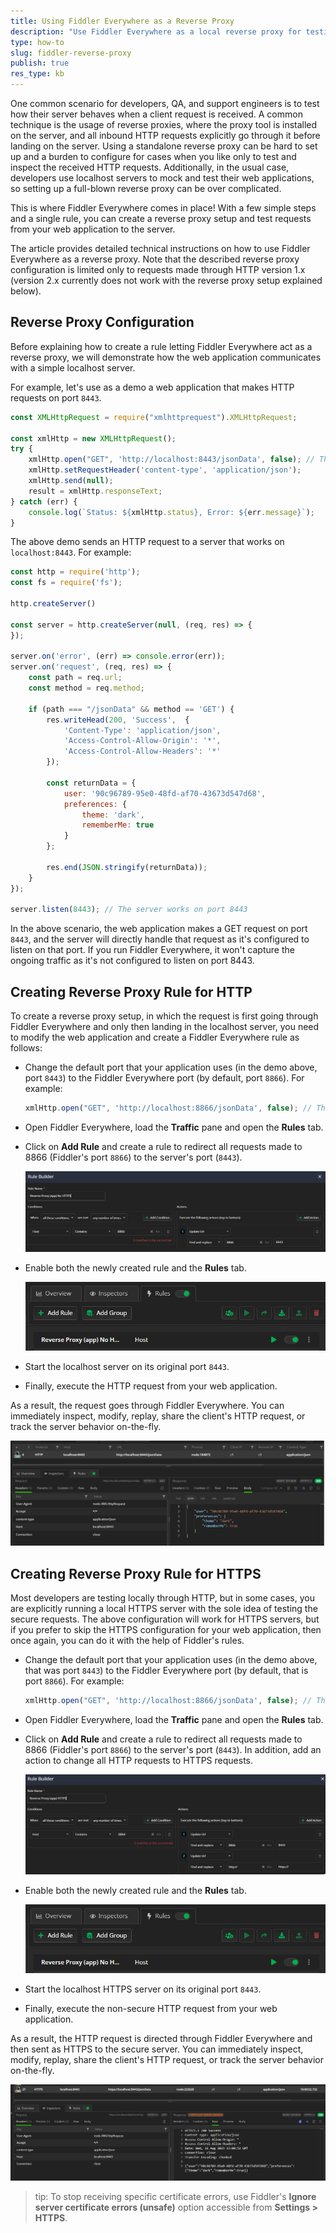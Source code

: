 ```yaml
---
title: Using Fiddler Everywhere as a Reverse Proxy
description: "Use Fiddler Everywhere as a local reverse proxy for testing HTTP/1 server."
type: how-to
slug: fiddler-reverse-proxy
publish: true
res_type: kb
---
```



One common scenario for developers, QA, and support engineers is to test how their server behaves when a client request is received. A common technique is the usage of reverse proxies, where the proxy tool is installed on the server, and all inbound HTTP requests explicitly go through it before landing on the server. Using a standalone reverse proxy can be hard to set up and a burden to configure for cases when you like only to test and inspect the received HTTP requests. Additionally, in the usual case, developers use localhost servers to mock and test their web applications, so setting up a full-blown reverse proxy can be over complicated. 

This is where Fiddler Everywhere comes in place! With a few simple steps and a single rule, you can create a reverse proxy setup and test requests from your web application to the server.

The article provides detailed technical instructions on how to use Fiddler Everywhere as a reverse proxy. Note that the described reverse proxy configuration is limited only to requests made through HTTP version 1.x (version 2.x currently does not work with the reverse proxy setup explained below).

## Reverse Proxy Configuration

Before explaining how to create a rule letting Fiddler Everywhere act as a reverse proxy, we will demonstrate how the web application communicates with a simple localhost server.

For example, let's use as a demo a web application that makes HTTP requests on port `8443`. 

```JavaScript
const XMLHttpRequest = require("xmlhttprequest").XMLHttpRequest;

const xmlHttp = new XMLHttpRequest();
try {
    xmlHttp.open("GET", 'http://localhost:8443/jsonData', false); // The application uses custom port 8443
    xmlHttp.setRequestHeader('content-type', 'application/json');
    xmlHttp.send(null);
    result = xmlHttp.responseText;
} catch (err) {
    console.log(`Status: ${xmlHttp.status}, Error: ${err.message}`);
}
```

The above demo sends an HTTP request to a server that works on `localhost:8443`. For example:

```JavaScript
const http = require('http');
const fs = require('fs');

http.createServer()

const server = http.createServer(null, (req, res) => {
});

server.on('error', (err) => console.error(err));
server.on('request', (req, res) => {
    const path = req.url;
    const method = req.method;

    if (path === "/jsonData" && method == 'GET') {
        res.writeHead(200, 'Success',  {
            'Content-Type': 'application/json',
            'Access-Control-Allow-Origin': '*',
            'Access-Control-Allow-Headers': '*'
        });

        const returnData = {
            user: '90c96789-95e0-48fd-af70-43673d547d68',
            preferences: {
                theme: 'dark',
                rememberMe: true
            }
        };

        res.end(JSON.stringify(returnData));
    } 
});

server.listen(8443); // The server works on port 8443

```

In the above scenario, the web application makes a GET request on port `8443`, and the server will directly handle that request as it's configured to listen on that port. If you run Fiddler Everywhere, it won't capture the ongoing traffic as it's not configured to listen on port 8443.

## Creating Reverse Proxy Rule for HTTP


To create a reverse proxy setup, in which the request is first going through Fiddler Everywhere and only then landing in the localhost server, you need to modify the web application and create a Fiddler Everywhere rule as follows:

- Change the default port that your application uses (in the demo above, port `8443`) to the Fiddler Everywhere port (by default, port `8866`). For example:

    ```JavaScript
    xmlHttp.open("GET", 'http://localhost:8866/jsonData', false); // The application now uses Fiddler's port 8866
    ```

- Open Fiddler Everywhere, load the **Traffic** pane and open the **Rules** tab.

- Click on **Add Rule** and create a rule to redirect all requests made to 8866 (Fiddler's port `8866`) to the server's port (`8443`).

    ![reverse proxy rule for HTTP requests](../images/kb/reverse-proxy/reverse-proxy-http.png)

- Enable both the newly created rule and the **Rules** tab.

    ![enabled rule](../images/kb/reverse-proxy/enabled-rule.png)

- Start the localhost server on its original port `8443`.

- Finally, execute the HTTP request from your web application.

As a result, the request goes through Fiddler Everywhere. You can immediately inspect, modify, replay, share the client's HTTP request, or track the server behavior on-the-fly.

![Captured request from the client's application](../images/kb/reverse-proxy/reverse-proxy-http-inspection.png)


## Creating Reverse Proxy Rule for HTTPS

Most developers are testing locally through HTTP, but in some cases, you are explicitly running a local HTTPS server with the sole idea of testing the secure requests. The above configuration will work for HTTPS servers, but if you prefer to skip the HTTPS configuration for your web application, then once again, you can do it with the help of Fiddler's rules.

- Change the default port that your application uses (in the demo above, that was port `8443`) to the Fiddler Everywhere port (by default, that is port `8866`). For example:

    ```JavaScript
    xmlHttp.open("GET", 'http://localhost:8866/jsonData', false); // The application now uses Fiddler's port 8866. It still uses the non-secure HTTP as a protocol
    ```

- Open Fiddler Everywhere, load the **Traffic** pane and open the **Rules** tab.

- Click on **Add Rule** and create a rule to redirect all requests made to 8866 (Fiddler's port `8866`) to the server's port (`8443`). In addition, add an action to change all HTTP requests to HTTPS requests.

    ![reverse proxy rule for HTTP requests](../images/kb/reverse-proxy/reverse-proxy-https.png)

- Enable both the newly created rule and the **Rules** tab.

    ![enabled rule](../images/kb/reverse-proxy/enabled-rule.png)

- Start the localhost HTTPS server on its original port `8443`.

- Finally, execute the non-secure HTTP request from your web application.

As a result, the HTTP request is directed through Fiddler Everywhere and then sent as HTTPS to the secure server. You can immediately inspect, modify, replay, share the client's HTTP request, or track the server behavior on-the-fly.

![Captured request from the client's application](../images/kb/reverse-proxy/reverse-proxy-https-inspection.png)

>tip: To stop receiving specific certificate errors, use Fiddler's **Ignore server certificate errors (unsafe)** option accessible from **Settings > HTTPS**.